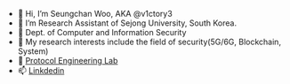- 👋 Hi, I’m Seungchan Woo, AKA @v1ctory3 
- 👀 I’m Research Assistant of Sejong University, South Korea.
- 🌟 Dept. of Computer and Information Security
- 🌱 My research interests include the field of security(5G/6G, Blockchain, System)  
- 💞️ [Protocol Engineering Lab](https://pel.sejong.ac.kr/wordpress/)
- 📫 [Linkdedin](https://www.linkedin.com/in/seungchan-woo/)

<!---
v1ctory3/v1ctory3 is a ✨ special ✨ repository because its `README.md` (this file) appears on your GitHub profile.
You can click the Preview link to take a look at your changes.
--->
